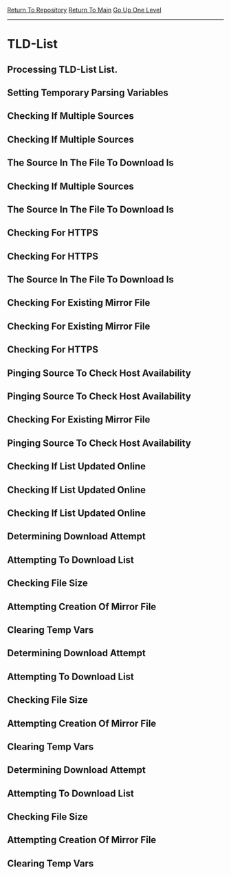 [Return To Repository](https://github.com/DigitalWarrior/piholeparser/)
[Return To Main](https://github.com/DigitalWarrior/piholeparser/blob/master/RecentRunLogs/Mainlog.md)
[Go Up One Level](https://github.com/DigitalWarrior/piholeparser/blob/master/RecentRunLogs/TopLevelScripts/15-Processing-Top-Level-Domains.md)
____________________________________
# TLD-List
## Processing TLD-List List.
## Setting Temporary Parsing Variables
## Checking If Multiple Sources
## Checking If Multiple Sources
## The Source In The File To Download Is
## Checking If Multiple Sources
## The Source In The File To Download Is
## Checking For HTTPS
## Checking For HTTPS
## The Source In The File To Download Is
## Checking For Existing Mirror File
## Checking For Existing Mirror File
## Checking For HTTPS
## Pinging Source To Check Host Availability
## Pinging Source To Check Host Availability
## Checking For Existing Mirror File
## Pinging Source To Check Host Availability
## Checking If List Updated Online
## Checking If List Updated Online
## Checking If List Updated Online
## Determining Download Attempt
## Attempting To Download List
## Checking File Size
## Attempting Creation Of Mirror File
## Clearing Temp Vars
## Determining Download Attempt
## Attempting To Download List
## Checking File Size
## Attempting Creation Of Mirror File
## Clearing Temp Vars
## Determining Download Attempt
## Attempting To Download List
## Checking File Size
## Attempting Creation Of Mirror File
## Clearing Temp Vars
